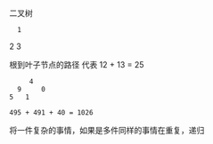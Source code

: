 二叉树 

      1
   2     3

根到叶子节点的路径 代表 12 + 13 = 25

         4
      9     0
    5   1 

    495 + 491 + 40 = 1026
    
将一件复杂的事情，如果是多件同样的事情在重复，递归

